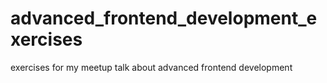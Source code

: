 # advanced_frontend_development_exercises
exercises for my meetup talk about advanced frontend development
